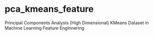 # pca_kmeans_feature

Principal Components Analysis (High Dimensional)
KMeans Dataset in Machine Learning
Feature Enginnering
